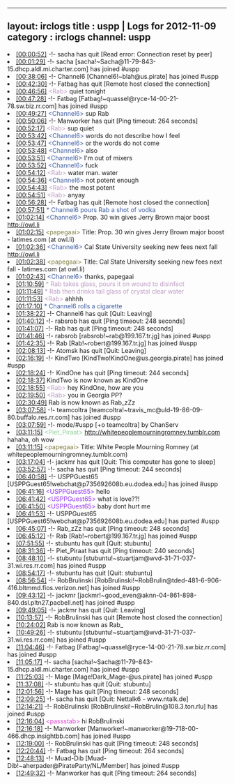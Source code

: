 
---
layout: irclogs
title : uspp | Logs for 2012-11-09
category : irclogs
channel: uspp
---
<li class="logitem"><a href="#00:00:52" name="00:00:52" class="time">[00:00:52]</a> -!- <span class="quit">sacha</span> has quit [Read error: Connection reset by peer] </li>
<li class="logitem"><a href="#00:01:29" name="00:01:29" class="time">[00:01:29]</a> -!- <span class="join">sacha</span> [sacha!~Sacha@11-79-843-15.dhcp.aldl.mi.charter.com] has joined #uspp </li>
<li class="logitem"><a href="#00:38:06" name="00:38:06" class="time">[00:38:06]</a> -!- <span class="join">Channel6</span> [Channel6!~blah@us.pirate] has joined #uspp </li>
<li class="logitem"><a href="#00:42:30" name="00:42:30" class="time">[00:42:30]</a> -!- <span class="quit">Fatbag</span> has quit [Remote host closed the connection] </li>
<li class="logitem"><a href="#00:46:56" name="00:46:56" class="time">[00:46:56]</a> <span class="person" style="color:#be9bc4">&lt;Rab&gt;</span> quiet tonight </li>
<li class="logitem"><a href="#00:47:28" name="00:47:28" class="time">[00:47:28]</a> -!- <span class="join">Fatbag</span> [Fatbag!~quassel@ryce-14-00-21-78.sw.biz.rr.com] has joined #uspp </li>
<li class="logitem"><a href="#00:49:27" name="00:49:27" class="time">[00:49:27]</a> <span class="person" style="color:#3d5ba0">&lt;Channel6&gt;</span> sup Rab  </li>
<li class="logitem"><a href="#00:50:06" name="00:50:06" class="time">[00:50:06]</a> -!- <span class="quit">Manworker</span> has quit [Ping timeout: 264 seconds] </li>
<li class="logitem"><a href="#00:52:17" name="00:52:17" class="time">[00:52:17]</a> <span class="person" style="color:#be9bc4">&lt;Rab&gt;</span> sup quiet </li>
<li class="logitem"><a href="#00:53:42" name="00:53:42" class="time">[00:53:42]</a> <span class="person" style="color:#3d5ba0">&lt;Channel6&gt;</span> words do not describe how I feel </li>
<li class="logitem"><a href="#00:53:47" name="00:53:47" class="time">[00:53:47]</a> <span class="person" style="color:#3d5ba0">&lt;Channel6&gt;</span> or the words do not come </li>
<li class="logitem"><a href="#00:53:48" name="00:53:48" class="time">[00:53:48]</a> <span class="person" style="color:#3d5ba0">&lt;Channel6&gt;</span> also </li>
<li class="logitem"><a href="#00:53:51" name="00:53:51" class="time">[00:53:51]</a> <span class="person" style="color:#3d5ba0">&lt;Channel6&gt;</span> I'm out of mixers </li>
<li class="logitem"><a href="#00:53:52" name="00:53:52" class="time">[00:53:52]</a> <span class="person" style="color:#3d5ba0">&lt;Channel6&gt;</span> fuck </li>
<li class="logitem"><a href="#00:54:12" name="00:54:12" class="time">[00:54:12]</a> <span class="person" style="color:#be9bc4">&lt;Rab&gt;</span> water man. water </li>
<li class="logitem"><a href="#00:54:36" name="00:54:36" class="time">[00:54:36]</a> <span class="person" style="color:#3d5ba0">&lt;Channel6&gt;</span> not potent enough </li>
<li class="logitem"><a href="#00:54:43" name="00:54:43" class="time">[00:54:43]</a> <span class="person" style="color:#be9bc4">&lt;Rab&gt;</span> the most potent </li>
<li class="logitem"><a href="#00:54:51" name="00:54:51" class="time">[00:54:51]</a> <span class="person" style="color:#be9bc4">&lt;Rab&gt;</span> anyay </li>
<li class="logitem"><a href="#00:56:28" name="00:56:28" class="time">[00:56:28]</a> -!- <span class="quit">Fatbag</span> has quit [Remote host closed the connection] </li>
<li class="logitem"><a href="#00:57:51" name="00:57:51" class="time">[00:57:51]</a> <span class="person" style="color:#3d5ba0">* Channel6 pours Rab a shot of vodka</span> </li>
<li class="logitem"><a href="#01:02:14" name="01:02:14" class="time">[01:02:14]</a> <span class="person" style="color:#3d5ba0">&lt;Channel6&gt;</span> Prop. 30 win gives Jerry Brown major boost <a href="http://owl.li/f98nR" target="_blank">http://owl.li</a> </li>
<li class="logitem"><a href="#01:02:15" name="01:02:15" class="time">[01:02:15]</a> <span class="person" style="color:#817e41">&lt;papegaai&gt;</span> Title: Prop. 30 win gives Jerry Brown major boost - latimes.com (at owl.li) </li>
<li class="logitem"><a href="#01:02:36" name="01:02:36" class="time">[01:02:36]</a> <span class="person" style="color:#3d5ba0">&lt;Channel6&gt;</span> Cal State University seeking new fees next fall <a href="http://owl.li/f98oQ" target="_blank">http://owl.li</a> </li>
<li class="logitem"><a href="#01:02:38" name="01:02:38" class="time">[01:02:38]</a> <span class="person" style="color:#817e41">&lt;papegaai&gt;</span> Title: Cal State University seeking new fees next fall - latimes.com (at owl.li) </li>
<li class="logitem"><a href="#01:02:43" name="01:02:43" class="time">[01:02:43]</a> <span class="person" style="color:#3d5ba0">&lt;Channel6&gt;</span> thanks, papegaai  </li>
<li class="logitem"><a href="#01:10:59" name="01:10:59" class="time">[01:10:59]</a> <span class="person" style="color:#be9bc4">* Rab takes glass, pours it on wound to disinfect</span> </li>
<li class="logitem"><a href="#01:11:49" name="01:11:49" class="time">[01:11:49]</a> <span class="person" style="color:#be9bc4">* Rab then drinks tall glass of crystal clear water</span> </li>
<li class="logitem"><a href="#01:11:53" name="01:11:53" class="time">[01:11:53]</a> <span class="person" style="color:#be9bc4">&lt;Rab&gt;</span> ahhhh </li>
<li class="logitem"><a href="#01:17:10" name="01:17:10" class="time">[01:17:10]</a> <span class="person" style="color:#3d5ba0">* Channel6 rolls a cigarette</span> </li>
<li class="logitem"><a href="#01:38:22" name="01:38:22" class="time">[01:38:22]</a> -!- <span class="quit">Channel6</span> has quit [Quit: Leaving] </li>
<li class="logitem"><a href="#01:40:12" name="01:40:12" class="time">[01:40:12]</a> -!- <span class="quit">rabsrob</span> has quit [Ping timeout: 248 seconds] </li>
<li class="logitem"><a href="#01:41:07" name="01:41:07" class="time">[01:41:07]</a> -!- <span class="quit">Rab</span> has quit [Ping timeout: 248 seconds] </li>
<li class="logitem"><a href="#01:41:46" name="01:41:46" class="time">[01:41:46]</a> -!- <span class="join">rabsrob</span> [rabsrob!~rab@199.167.tr.jg] has joined #uspp </li>
<li class="logitem"><a href="#01:42:35" name="01:42:35" class="time">[01:42:35]</a> -!- <span class="join">Rab</span> [Rab!~robert@199.167.tr.jg] has joined #uspp </li>
<li class="logitem"><a href="#02:08:13" name="02:08:13" class="time">[02:08:13]</a> -!- <span class="quit">Atomsk</span> has quit [Quit: Leaving] </li>
<li class="logitem"><a href="#02:16:19" name="02:16:19" class="time">[02:16:19]</a> -!- <span class="join">KindTwo</span> [KindTwo!KindOne@us.georgia.pirate] has joined #uspp </li>
<li class="logitem"><a href="#02:18:24" name="02:18:24" class="time">[02:18:24]</a> -!- <span class="quit">KindOne</span> has quit [Ping timeout: 244 seconds] </li>
<li class="logitem"><a href="#02:18:37" name="02:18:37" class="time">[02:18:37]</a> <span class="nick">KindTwo</span> is now known as <span class="nick">KindOne</span> </li>
<li class="logitem"><a href="#02:18:55" name="02:18:55" class="time">[02:18:55]</a> <span class="person" style="color:#be9bc4">&lt;Rab&gt;</span> hey KindOne, how are you </li>
<li class="logitem"><a href="#02:19:50" name="02:19:50" class="time">[02:19:50]</a> <span class="person" style="color:#be9bc4">&lt;Rab&gt;</span> you in Georgia PP? </li>
<li class="logitem"><a href="#02:30:49" name="02:30:49" class="time">[02:30:49]</a> <span class="nick">Rab</span> is now known as <span class="nick">Rab_zZz</span> </li>
<li class="logitem"><a href="#03:07:58" name="03:07:58" class="time">[03:07:58]</a> -!- <span class="join">teamcoltra</span> [teamcoltra!~travis_mc@uld-19-86-09-80.buffalo.res.rr.com] has joined #uspp </li>
<li class="logitem"><a href="#03:07:59" name="03:07:59" class="time">[03:07:59]</a> -!- mode/<span class="mode">#uspp</span> [+o teamcoltra] by ChanServ </li>
<li class="logitem"><a href="#03:11:15" name="03:11:15" class="time">[03:11:15]</a> <span class="person" style="color:#8dd395">&lt;Piet_Piraat&gt;</span> <a href="http://whitepeoplemourningromney.tumblr.com/" target="_blank">http://whitepeoplemourningromney.tumblr.com</a> hahaha, oh wow </li>
<li class="logitem"><a href="#03:11:15" name="03:11:15" class="time">[03:11:15]</a> <span class="person" style="color:#817e41">&lt;papegaai&gt;</span> Title: White People Mourning Romney (at whitepeoplemourningromney.tumblr.com) </li>
<li class="logitem"><a href="#03:17:04" name="03:17:04" class="time">[03:17:04]</a> -!- <span class="quit">jackmr</span> has quit [Quit: This computer has gone to sleep] </li>
<li class="logitem"><a href="#03:52:57" name="03:52:57" class="time">[03:52:57]</a> -!- <span class="quit">sacha</span> has quit [Ping timeout: 244 seconds] </li>
<li class="logitem"><a href="#06:40:58" name="06:40:58" class="time">[06:40:58]</a> -!- <span class="join">USPPGuest65</span> [USPPGuest65!webchat@p735692608b.eu.dodea.edu] has joined #uspp </li>
<li class="logitem"><a href="#06:41:16" name="06:41:16" class="time">[06:41:16]</a> <span class="person" style="color:#912fed">&lt;USPPGuest65&gt;</span> hello </li>
<li class="logitem"><a href="#06:41:42" name="06:41:42" class="time">[06:41:42]</a> <span class="person" style="color:#912fed">&lt;USPPGuest65&gt;</span> what is love??! </li>
<li class="logitem"><a href="#06:41:50" name="06:41:50" class="time">[06:41:50]</a> <span class="person" style="color:#912fed">&lt;USPPGuest65&gt;</span> baby dont hurt me </li>
<li class="logitem"><a href="#06:41:53" name="06:41:53" class="time">[06:41:53]</a> -!- <span class="part">USPPGuest65</span> [USPPGuest65!webchat@p735692608b.eu.dodea.edu] has parted #uspp </li>
<li class="logitem"><a href="#06:45:07" name="06:45:07" class="time">[06:45:07]</a> -!- <span class="quit">Rab_zZz</span> has quit [Ping timeout: 248 seconds] </li>
<li class="logitem"><a href="#06:45:12" name="06:45:12" class="time">[06:45:12]</a> -!- <span class="join">Rab</span> [Rab!~robert@199.167.tr.jg] has joined #uspp </li>
<li class="logitem"><a href="#07:51:55" name="07:51:55" class="time">[07:51:55]</a> -!- <span class="quit">stubuntu</span> has quit [Quit: stubuntu] </li>
<li class="logitem"><a href="#08:31:36" name="08:31:36" class="time">[08:31:36]</a> -!- <span class="quit">Piet_Piraat</span> has quit [Ping timeout: 240 seconds] </li>
<li class="logitem"><a href="#08:48:10" name="08:48:10" class="time">[08:48:10]</a> -!- <span class="join">stubuntu</span> [stubuntu!~stuartjam@wvd-31-71-037-31.wi.res.rr.com] has joined #uspp </li>
<li class="logitem"><a href="#08:54:17" name="08:54:17" class="time">[08:54:17]</a> -!- <span class="quit">stubuntu</span> has quit [Quit: stubuntu] </li>
<li class="logitem"><a href="#08:56:54" name="08:56:54" class="time">[08:56:54]</a> -!- <span class="join">RobBrulinski</span> [RobBrulinski!~RobBrulin@tded-481-6-906-416.bltmmd.fios.verizon.net] has joined #uspp </li>
<li class="logitem"><a href="#09:43:12" name="09:43:12" class="time">[09:43:12]</a> -!- <span class="join">jackmr</span> [jackmr!~good_even@aknn-04-861-898-840.dsl.pltn27.pacbell.net] has joined #uspp </li>
<li class="logitem"><a href="#09:49:05" name="09:49:05" class="time">[09:49:05]</a> -!- <span class="quit">jackmr</span> has quit [Quit: Leaving] </li>
<li class="logitem"><a href="#10:13:57" name="10:13:57" class="time">[10:13:57]</a> -!- <span class="quit">RobBrulinski</span> has quit [Remote host closed the connection] </li>
<li class="logitem"><a href="#10:24:02" name="10:24:02" class="time">[10:24:02]</a> <span class="nick">Rab</span> is now known as <span class="nick">Rab_</span> </li>
<li class="logitem"><a href="#10:49:26" name="10:49:26" class="time">[10:49:26]</a> -!- <span class="join">stubuntu</span> [stubuntu!~stuartjam@wvd-31-71-037-31.wi.res.rr.com] has joined #uspp </li>
<li class="logitem"><a href="#11:04:46" name="11:04:46" class="time">[11:04:46]</a> -!- <span class="join">Fatbag</span> [Fatbag!~quassel@ryce-14-00-21-78.sw.biz.rr.com] has joined #uspp </li>
<li class="logitem"><a href="#11:05:17" name="11:05:17" class="time">[11:05:17]</a> -!- <span class="join">sacha</span> [sacha!~Sacha@11-79-843-15.dhcp.aldl.mi.charter.com] has joined #uspp </li>
<li class="logitem"><a href="#11:25:03" name="11:25:03" class="time">[11:25:03]</a> -!- <span class="join">Mage</span> [Mage!Dark_Mage-@us.pirate] has joined #uspp </li>
<li class="logitem"><a href="#11:37:08" name="11:37:08" class="time">[11:37:08]</a> -!- <span class="quit">stubuntu</span> has quit [Quit: stubuntu] </li>
<li class="logitem"><a href="#12:01:56" name="12:01:56" class="time">[12:01:56]</a> -!- <span class="quit">Mage</span> has quit [Ping timeout: 248 seconds] </li>
<li class="logitem"><a href="#12:09:25" name="12:09:25" class="time">[12:09:25]</a> -!- <span class="quit">sacha</span> has quit [Quit: Nettalk6 - www.ntalk.de] </li>
<li class="logitem"><a href="#12:14:21" name="12:14:21" class="time">[12:14:21]</a> -!- <span class="join">RobBrulinski</span> [RobBrulinski!~RobBrulin@108.3.ton.rlu] has joined #uspp </li>
<li class="logitem"><a href="#12:16:04" name="12:16:04" class="time">[12:16:04]</a> <span class="person" style="color:#dc45d1">&lt;passstab&gt;</span> hi RobBrulinski  </li>
<li class="logitem"><a href="#12:16:18" name="12:16:18" class="time">[12:16:18]</a> -!- <span class="join">Manworker</span> [Manworker!~manworker@19-718-00-466.dhcp.insightbb.com] has joined #uspp </li>
<li class="logitem"><a href="#12:19:00" name="12:19:00" class="time">[12:19:00]</a> -!- <span class="quit">RobBrulinski</span> has quit [Ping timeout: 248 seconds] </li>
<li class="logitem"><a href="#12:20:44" name="12:20:44" class="time">[12:20:44]</a> -!- <span class="quit">Fatbag</span> has quit [Ping timeout: 264 seconds] </li>
<li class="logitem"><a href="#12:48:13" name="12:48:13" class="time">[12:48:13]</a> -!- <span class="join">Muad-Dib</span> [Muad-Dib!~aherpader@PirateParty/NL/Member] has joined #uspp </li>
<li class="logitem"><a href="#12:49:32" name="12:49:32" class="time">[12:49:32]</a> -!- <span class="quit">Manworker</span> has quit [Ping timeout: 264 seconds] </li>


